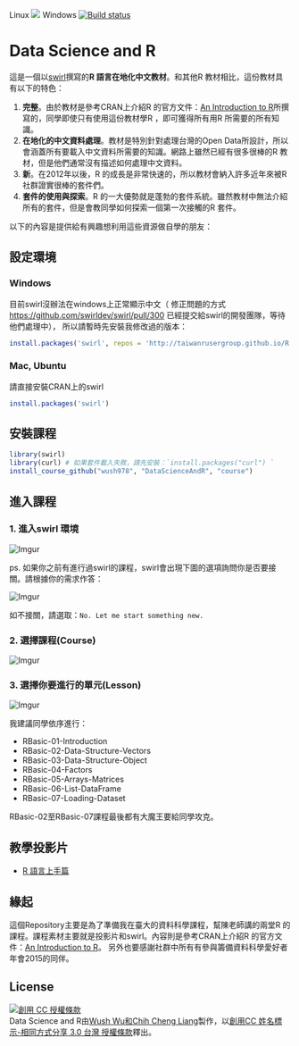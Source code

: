Linux ![](https://travis-ci.org/wush978/DataScienceAndR.svg?branch=course) Windows [![Build status](https://ci.appveyor.com/api/projects/status/tej2qnpdxwy2r5lp/branch/course?svg=true)](https://ci.appveyor.com/project/wush978/datascienceandr/branch/course)

# Data Science and R

這是一個以[swirl](http://swirlstats.com/)撰寫的**R 語言在地化中文教材**。和其他R 教材相比，這份教材具有以下的特色：

1. **完整**。由於教材是參考CRAN上介紹R 的官方文件：[An Introduction to R](https://cran.r-project.org/doc/manuals/R-intro.pdf)所撰寫的，同學即使只有使用這份教材學R ，即可獲得所有用R 所需要的所有知識。
2. **在地化的中文資料處理**。教材是特別針對處理台灣的Open Data所設計，所以會涵蓋所有要載入中文資料所需要的知識。網路上雖然已經有很多很棒的R 教材，但是他們通常沒有描述如何處理中文資料。
3. **新**。在2012年以後，R 的成長是非常快速的，所以教材會納入許多近年來被R 社群證實很棒的套件們。
4. **套件的使用與探索**。R 的一大優勢就是蓬勃的套件系統。雖然教材中無法介紹所有的套件，但是會教同學如何探索一個第一次接觸的R 套件。

以下的內容是提供給有興趣想利用這些資源做自學的朋友：

## 設定環境

### Windows

目前swirl沒辦法在windows上正常顯示中文（ 修正問題的方式 https://github.com/swirldev/swirl/pull/300 已經提交給swirl的開發團隊，等待他們處理中），
所以請暫時先安裝我修改過的版本：

```r
install.packages('swirl', repos = 'http://taiwanrusergroup.github.io/R')
```

### Mac, Ubuntu

請直接安裝CRAN上的swirl

```r
install.packages('swirl')
```

## 安裝課程

```r
library(swirl)
library(curl) # 如果套件載入失敗，請先安裝：`install.packages("curl") `
install_course_github("wush978", "DataScienceAndR", "course")
```

## 進入課程

### 1. 進入swirl 環境

![Imgur](http://i.imgur.com/sYGDy72.png)

ps. 如果你之前有進行過swirl的課程，swirl會出現下圖的選項詢問你是否要接關。請根據你的需求作答：

![Imgur](http://i.imgur.com/SwlSa3W.png)

如不接關，請選取：`No. Let me start something new.`

### 2. 選擇課程(Course)

![Imgur](http://i.imgur.com/Sfj0K1l.png) 

### 3. 選擇你要進行的單元(Lesson)

![Imgur](http://i.imgur.com/OFgU4wM.png)

我建議同學依序進行：

- RBasic-01-Introduction
- RBasic-02-Data-Structure-Vectors
- RBasic-03-Data-Structure-Object
- RBasic-04-Factors
- RBasic-05-Arrays-Matrices
- RBasic-06-List-DataFrame
- RBasic-07-Loading-Dataset

RBasic-02至RBasic-07課程最後都有大魔王要給同學攻克。

## 教學投影片

- [R 語言上手篇](http://rpubs.com/wush978/DataScienceAndR)

## 緣起

這個Repository主要是為了準備我在臺大的資料科學課程，幫陳老師講的兩堂R 的課程。課程素材主要就是投影片和swirl。內容則是參考CRAN上介紹R 的官方文件：[An Introduction to R](https://cran.r-project.org/doc/manuals/R-intro.pdf)。
另外也要感謝社群中所有有參與籌備資料科學愛好者年會2015的同伴。



## License

<a rel="license" href="http://creativecommons.org/licenses/by-sa/3.0/tw/"><img alt="創用 CC 授權條款" style="border-width:0" src="https://i.creativecommons.org/l/by-sa/3.0/tw/88x31.png" /></a><br /><span xmlns:dct="http://purl.org/dc/terms/" href="http://purl.org/dc/dcmitype/Text" property="dct:title" rel="dct:type">Data Science and R</span>由<a xmlns:cc="http://creativecommons.org/ns#" href="https://github.com/wush978/DataScienceAndR" property="cc:attributionName" rel="cc:attributionURL">Wush Wu和Chih Cheng Liang</a>製作，以<a rel="license" href="http://creativecommons.org/licenses/by-sa/3.0/tw/">創用CC 姓名標示-相同方式分享 3.0 台灣 授權條款</a>釋出。

